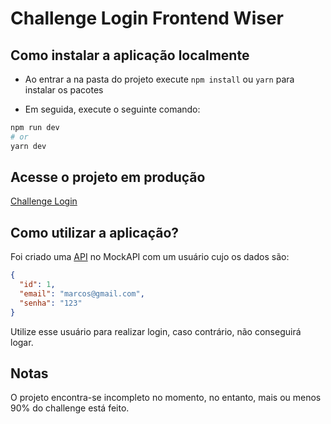 # Challenge Login Frontend Wiser

## Como instalar a aplicação localmente

- Ao entrar a na pasta do projeto execute `npm install` ou `yarn` para instalar
os pacotes

- Em seguida, execute o seguinte comando:

```bash
npm run dev
# or
yarn dev
```

## Acesse o projeto em produção

[Challenge Login](https://challenge-login-frontend-wiser.vercel.app/)

## Como utilizar a aplicação?

Foi criado uma [API](https://60288ec0289eb50017cf703e.mockapi.io/users) no MockAPI
com um usuário cujo os dados são:

```json
{
  "id": 1,
  "email": "marcos@gmail.com",
  "senha": "123"
}
```

Utilize esse usuário para realizar login, caso contrário, não conseguirá logar.

## Notas

O projeto encontra-se incompleto no momento, no entanto, mais ou menos 90%
do challenge está feito.
